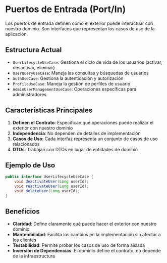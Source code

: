 # Puertos de Entrada (Port/In)

Los puertos de entrada definen cómo el exterior puede interactuar con nuestro dominio. Son interfaces que representan los casos de uso de la aplicación.

## Estructura Actual

- `UserLifecycleUseCase`: Gestiona el ciclo de vida de los usuarios (activar, desactivar, eliminar)
- `UserQueryUseCase`: Maneja las consultas y búsquedas de usuarios
- `AuthUseCase`: Gestiona la autenticación y autorización
- `ProfileUseCase`: Maneja la gestión de perfiles de usuario
- `AdminUserManagementUseCase`: Operaciones específicas para administradores

## Características Principales

1. **Definen el Contrato**: Especifican qué operaciones puede realizar el exterior con nuestro dominio
2. **Independencia**: No dependen de detalles de implementación
3. **Casos de Uso**: Cada interfaz representa un conjunto de casos de uso relacionados
4. **DTOs**: Trabajan con DTOs en lugar de entidades de dominio

## Ejemplo de Uso

```java
public interface UserLifecycleUseCase {
    void deactivateUser(Long userId);
    void reactivateUser(Long userId);
    void deleteUser(Long userId);
}
```

## Beneficios

- **Claridad**: Define claramente qué puede hacer el exterior con nuestro dominio
- **Mantenibilidad**: Facilita los cambios en la implementación sin afectar a los clientes
- **Testabilidad**: Permite probar los casos de uso de forma aislada
- **Inversión de Dependencias**: El dominio define el contrato, no depende de la infraestructura 